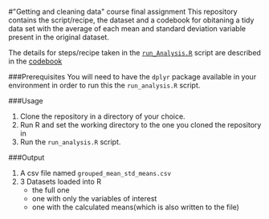 #"Getting and cleaning data" course final assignment
This repository contains the script/recipe, the dataset and a codebook for obitaning a tidy data set with the average of each mean and standard deviation 
variable present in the original dataset.

The details for steps/recipe taken in the [`run_Analysis.R`](run_analysis.R) script are described in the [codebook](CodeBook.md)

###Prerequisites
 You will need to have the `dplyr` package available in your environment 
 in order to run this the `run_analysis.R` script.

###Usage
1. Clone the repository in a directory of your choice.
2. Run R and set the working directory to the one you cloned the repository in
3. Run the `run_analysis.R` script.

###Output
1. A csv file named `grouped_mean_std_means.csv`
2. 3 Datasets loaded into R 
    - the full one
    - one with only the variables of interest
    - one with the calculated means(which is also written to the file)
